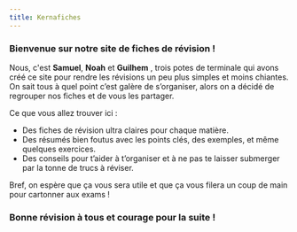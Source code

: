 ```yaml
---
title: Kernafiches
---
```


### Bienvenue sur notre site de fiches de révision !

Nous, c'est **Samuel**, **Noah** et **Guilhem** , trois potes de terminale qui avons créé ce site pour rendre les révisions un peu plus simples et moins chiantes. On sait tous à quel point c’est galère de s’organiser, alors on a décidé de regrouper nos fiches et de vous les partager.

Ce que vous allez trouver ici :
- Des fiches de révision ultra claires pour chaque matière.
- Des résumés bien foutus avec les points clés, des exemples, et même quelques exercices.
- Des conseils pour t’aider à t’organiser et à ne pas te laisser submerger par la tonne de trucs à réviser.


Bref, on espère que ça vous sera utile et que ça vous filera un coup de main pour cartonner aux exams !

### Bonne révision à tous et courage pour la suite !
